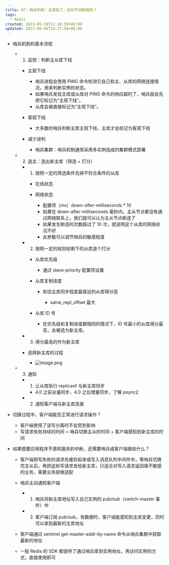 ```yaml
---
title: 07｜哨兵机制：主库挂了，如何不间断服务？
tags:
  - Redis
created: 2023-05-18T21:26:59+08:00
updated: 2023-09-04T14:27:56+08:00
---
```


- 哨兵机制的基本流程

  - 1. 监控：判断主从库下线

    - 主观下线
  
      - 哨兵进程会使用 PING 命令检测它自己和主、从库的网络连接情况，用来判断实例的状态。
      - 如果哨兵发现主库或从库对 PING 命令的响应超时了，哨兵就会先把它标记为“主观下线”。
      - 从库会被直接标记为“主观下线”。
  
    - 客观下线
  
      - 大多数的哨兵判断主库主观下线，主库才会标记为客观下线
  
    - 减少误判
  
      - 哨兵集群：哨兵机制通常采用多实例组成的集群模式部署

  - 2. 选主：选出新主库（筛选 + 打分）

    - 1. 按照一定的筛选条件去掉不符合条件的从库

      - 在线状态
      - 网络状态

        - 配置项（ms）down-after-milliseconds * 10
        - 如果在 down-after-milliseconds 毫秒内，主从节点都没有通过网络联系上，我们就可以认为主从节点断连了
        - 如果发生断连的次数超过了 10 次，就说明这个从库的网络状况不好
        - 此参数可以调节哨兵的敏感程度

    - 2. 按照一定的规则给剩下的从库逐个打分

      - 从库优先级

        - 通过 slave-priority 配置项设置

      - 从库复制进度

        - 和旧主库同步程度最接近的从库得分高

          - salve_repl_offset 最大

      - 从库 ID 号

        - 在优先级和复制进度都相同的情况下，ID 号最小的从库得分最高，会被选为新主库。

    - 3. 得分最高的作为新主库
    - 选择新主库的过程
      - ![image.png](https://cdn.jsdelivr.net/gh/11ze/static/images/redis-07-1.png)

  - 3. 通知

    - 1. 让从库执行 replicaof 与新主库同步

      - 4.0 之前全量同步，4.0 之后增量同步，了解 psync2

    - 2. 通知客户端与新主库连接

- 切换过程中，客户端能否正常进行请求操作？

  - 客户端使用了读写分离时不会受到影响
  - 写请求失败持续的时间 = 哨兵切换主从的时间 + 客户端感知到新主库的时间

- 如果想要应用程序不感知服务的中断，还需要哨兵或客户端做些什么？

  - 客户端把写失败的请求先缓存起来或写入消息队列中间件中，等哨兵切换完主从后，再把这些写请求发给新主库，只适合对写入请求返回值不敏感的业务，需要业务层做适配
  - 哨兵主动通知客户端

    - 1. 哨兵将新主库地址写入自己实例的 pub/sub（switch-master 事件）中
    - 2. 客户端订阅 pub/sub，有数据时，客户端能感知到主库变更，同时可以拿到最新的主库地址

  - 客户端通过 sentinel get-master-addr-by-name 命令从哨兵集群中获取最新的地址
  - 一般 Redis 的 SDK 都提供了通过哨兵拿到实例地址，再访问实例的方式，直接使用即可
